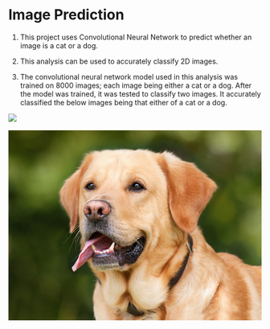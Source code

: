 # Image Prediction

1. This project uses Convolutional Neural Network to predict whether an image is a cat or a dog. 

2. This analysis can be used to accurately classify 2D images.

3. The convolutional neural network model used in this analysis was trained on 8000 images; each image being either a cat or a dog. After the model was trained, it was tested to classify two images. It accurately classified the below images being that either of a cat or a dog.

![](sdata/cat_or_dog_2.png)
    
![](data/cat_or_dog_1.png)
